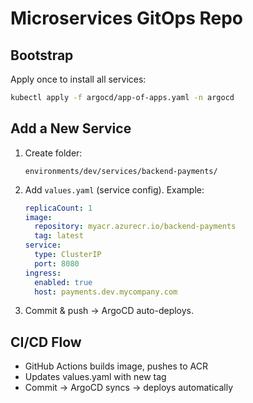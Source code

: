 # Microservices GitOps Repo

## Bootstrap
Apply once to install all services:
```bash
kubectl apply -f argocd/app-of-apps.yaml -n argocd
```

## Add a New Service
1. Create folder:
   ```
   environments/dev/services/backend-payments/
   ```
2. Add `values.yaml` (service config). Example:
   ```yaml
   replicaCount: 1
   image:
     repository: myacr.azurecr.io/backend-payments
     tag: latest
   service:
     type: ClusterIP
     port: 8080
   ingress:
     enabled: true
     host: payments.dev.mycompany.com
   ```
3. Commit & push → ArgoCD auto-deploys.

## CI/CD Flow
- GitHub Actions builds image, pushes to ACR
- Updates values.yaml with new tag
- Commit → ArgoCD syncs → deploys automatically
